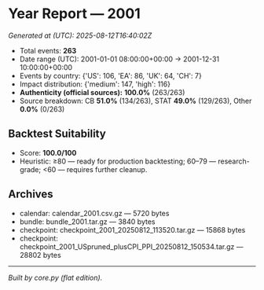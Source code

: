 # Year Report — 2001

_Generated at (UTC): 2025-08-12T16:40:02Z_

- Total events: **263**
- Date range (UTC): 2001-01-01 08:00:00+00:00 → 2001-12-31 10:00:00+00:00
- Events by country: {'US': 106, 'EA': 86, 'UK': 64, 'CH': 7}
- Impact distribution: {'medium': 147, 'high': 116}
- **Authenticity (official sources):** **100.0%** (263/263)
- Source breakdown: CB **51.0%** (134/263), STAT **49.0%** (129/263), Other **0.0%** (0/263)

## Backtest Suitability
- Score: **100.0/100**
- Heuristic: ≥80 — ready for production backtesting; 60–79 — research-grade; <60 — requires further cleanup.

## Archives
- calendar: calendar_2001.csv.gz — 5720 bytes
- bundle: bundle_2001.tar.gz — 3840 bytes
- checkpoint: checkpoint_2001_20250812_113520.tar.gz — 15868 bytes
- checkpoint: checkpoint_2001_USpruned_plusCPI_PPI_20250812_150534.tar.gz — 28802 bytes

---
*Built by core.py (flat edition).*

